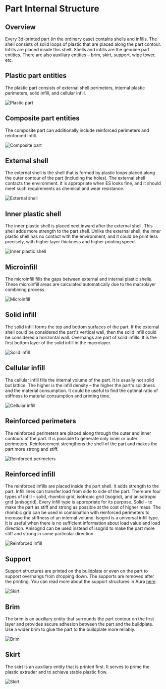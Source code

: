 # Part Internal Structure

## Overview
Every 3d-printed part (in the ordinary case) contains shells and infills. The shell consists of solid loops of plastic that are placed along the part contour. Infills are placed inside this shell. Shells and infills are the genuine part entities. There are also auxiliary entities – brim, skirt, support, wipe tower, etc.

## Plastic part entities
The plastic part consists of external shell perimeters, internal plastic perimeters, solid infill, and cellular infill.

![Plastic part](./media/plastic.png)

## Composite part entities
The composite part can additionally include reinforced perimeters and reinforced infill.

![Composite part](./media/composite.png)

## External shell
The external shell is the shell that is formed by plastic loops placed along the outer contour of the part (including the holes). The external shell contacts the environment. It is appropriate when ES looks fine, and it should meet such requirements as chemical and wear resistance.

![External shell](./media/external-shell.png)

## Inner plastic shell
The inner plastic shell is placed next inward after the external shell. This shell adds more strength to the part shell. Unlike the external shell, the inner plastic shell has no contact with the environment, and it could be print less precisely, with higher layer thickness and higher printing speed.

![Inner plastic shell](./media/plastic-perimeters.png)

## Microinfill
The microinfill fills the gaps between external and internal plastic shells. These microinfill areas are calculated automatically due to the macrolayer combining process.

![Microinfill](./media/microinfill.png)

## Solid infill
The solid infill forms the top and bottom surfaces of the part. If the external shell could be considered the part's vertical wall, then the solid infill could be considered a horizontal wall. Overhangs are part of solid infills. It is the first bottom layer of the solid infill in the macrolayer.

![Solid infill](./media/solid.png)

## Cellular infill
The cellular infill fills the internal volume of the part. It is usually not solid but lattice. The higher is the infill density – the higher the part's solidness and the material consumption. It could be useful to find the optimal ratio of stiffness to material consumption and printing time.

![Cellular infill](./media/cellular.png)

## Reinforced perimeters

The reinforced perimeters are placed along through the outer and inner contours of the part. It is possible to generate only inner or outer perimeters. Reinforcement strengthens the shell of the part and makes the part more strong and stiff. 

![Reinforced perimeters](./media/reinforced-perimeters.png)

## Reinforced infill

The reinforced infills are placed inside the part shell. It adds strength to the part.  Infill lines can transfer load from side to side of the part. There are four types of infill – solid, rhombic grid, isotropic grid (isogrid), and anisotropic grid (anisogrid). Every infill type is appropriate for its purpose. Solid – to make the part as stiff and strong as possible at the cost of higher mass. The rhombic grid can be used in combination with reinforced perimeters to increase the stiffness of an internal volume. Isogrid is a universal infill type. It is useful when there is no sufficient information about load value and load direction. Anisogrid can be used instead of isogrid to make the part more stiff and strong in some particular direction.

![Reinforced infill](./media/reinforced-infill.png)

## Support
Support structures are printed on the buildplate or even on the part to support overhangs from dropping down. The supports are removed after the printing. You can read more about the support structures in Aura [here](/docs/supports/).

![Skirt](./media/support.png)

## Brim
The brim is an auxiliary entity that surrounds the part contour on the first layer and provides secure adhesion between the part and the buildplate. Use a wider brim to glue the part to the buildplate more reliably.

![Brim](./media/brim.png)

## Skirt
The skirt is an auxiliary entity that is printed first. It serves to prime the plastic extruder and to achieve stable plastic flow.

![Skirt](./media/skirt.png)


